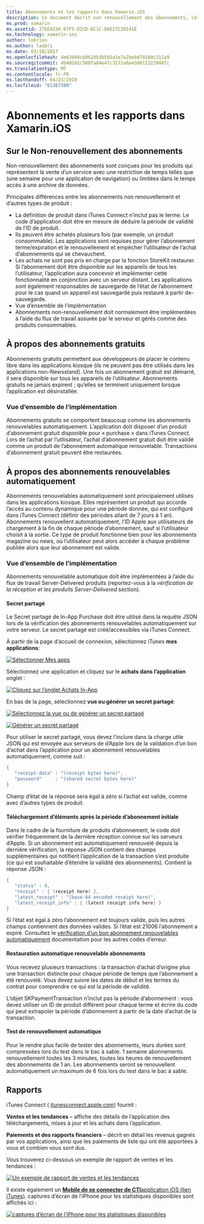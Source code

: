 ```yaml
---
title: Abonnements et les rapports dans Xamarin.iOS
description: Ce document décrit non renouvellement des abonnements, les abonnements gratuit, abonnements renouvelables automatiquement et à l’aide d’iTunes Connect pour créer des rapports sur ces éléments.
ms.prod: xamarin
ms.assetid: 27EE4234-07F5-D2CD-DC1C-86E27C20141E
ms.technology: xamarin-ios
author: lobrien
ms.author: laobri
ms.date: 03/18/2017
ms.openlocfilehash: 4e63894cb862db3b5b5a1e7a2bebd79160c311a9
ms.sourcegitcommit: 4b402d1c508fa84e4fc3171a6e43b811323948fc
ms.translationtype: MT
ms.contentlocale: fr-FR
ms.lasthandoff: 04/23/2019
ms.locfileid: "61367380"
---
```

# <a name="subscriptions-and-reporting-in-xamarinios"></a>Abonnements et les rapports dans Xamarin.iOS

## <a name="about-non-renewing-subscriptions"></a>Sur le Non-renouvellement des abonnements

Non-renouvellement des abonnements sont conçues pour les produits qui représentent la vente d’un service avec une restriction de temps telles que (une semaine pour une application de navigation) ou limitées dans le temps accès à une archive de données.   
   
Principales différences entre les abonnements non renouvellement et d’autres types de produit :

-  La définition de produit dans iTunes Connect n’inclut pas le terme. Le code d’application doit être en mesure de déduire la période de validité de l’ID de produit. 
-  Ils peuvent être achetés plusieurs fois (par exemple, un produit consommable). Les applications sont requises pour gérer l’abonnement terme/expiration et le renouvellement et empêcher l’utilisateur de l’achat d’abonnements qui se chevauchent. 
-  Les achats ne sont pas pris en charge par la fonction StoreKit restaurer. Si l’abonnement doit être disponible sur les appareils de tous les l’utilisateur, l’application aura concevoir et implémenter cette fonctionnalité en conjonction avec un serveur distant. Les applications sont également responsables de sauvegarde de l’état de l’abonnement pour le cas quand un appareil est sauvegardé puis restauré à partir de-sauvegarde. 
-  Vue d’ensemble de l’implémentation
-  Abonnements non-renouvellement doit normalement être implémentées à l’aide du flux de travail assurée par le serveur et gérés comme des produits consommables. 


## <a name="about-free-subscriptions"></a>À propos des abonnements gratuits

Abonnements gratuits permettent aux développeurs de placer le contenu libre dans les applications kiosque (ils ne peuvent pas être utilisés dans les applications non-Newsstand). Une fois un abonnement gratuit est démarré, il sera disponible sur tous les appareils de l’utilisateur. Abonnements gratuits ne jamais expirent ; qu’elles se terminent uniquement lorsque l’application est désinstallée.

### <a name="implementation-overview"></a>Vue d’ensemble de l’implémentation

Abonnements gratuits se comportent beaucoup comme les abonnements renouvelables automatiquement. L’application doit disposer d’un produit d’abonnement gratuit disponible pour « purchase » dans iTunes Connect. Lors de l’achat par l’utilisateur, l’achat d’abonnement gratuit doit être validé comme un produit de l’abonnement automatique renouvelable. Transactions d’abonnement gratuit peuvent être restaurées.


## <a name="about-auto-renewable-subscriptions"></a>À propos des abonnements renouvelables automatiquement

Abonnements renouvelables automatiquement sont principalement utilisés dans les applications kiosque. Elles représentent un produit qui accorde l’accès au contenu dynamique pour une période donnée, qui est configuré dans iTunes Connect (définir des périodes allant de 7 jours à 1 an). Abonnements renouvellent automatiquement, l’ID Apple aux utilisateurs de chargement à la fin de chaque période d’abonnement, sauf si l’utilisateur choisit à la sortie. Ce type de produit fonctionne bien pour les abonnements magazine ou news, où l’utilisateur peut alors accéder à chaque problème publiée alors que leur abonnement est valide.

### <a name="implementation-overview"></a>Vue d’ensemble de l’implémentation

Abonnements renouvelable automatique doit être implémentées à l’aide du flux de travail Server-Delivered produits (reportez-vous à la *vérification de la réception et les produits Server-Delivered* section).

#### <a name="shared-secret"></a>Secret partagé

Le Secret partagé de In-App Purchase doit être utilisé dans la requête JSON lors de la vérification des abonnements renouvelables automatiquement sur votre serveur. Le secret partagé est créé/accessibles via iTunes Connect.

À partir de la page d’accueil de connexion, sélectionnez iTunes **mes applications**:   
   
 [![](subscriptions-and-reporting-images/image2.png "Sélectionner Mes apps")](subscriptions-and-reporting-images/image2.png#lightbox)  
 
Sélectionnez une application et cliquez sur le **achats dans l’application** onglet :

[![](subscriptions-and-reporting-images/image6.png "Cliquez sur l’onglet Achats In-App")](subscriptions-and-reporting-images/image6.png#lightbox)

En bas de la page, sélectionnez **vue ou générer un secret partagé**:
   
 [![](subscriptions-and-reporting-images/image40.png "Sélectionnez la vue ou de générer un secret partagé")](subscriptions-and-reporting-images/image40.png#lightbox)

 [![](subscriptions-and-reporting-images/image41.png "Générer un secret partagé")](subscriptions-and-reporting-images/image41.png#lightbox)   
   
   
   
 Pour utiliser le secret partagé, vous devez l’inclure dans la charge utile JSON qui est envoyée aux serveurs de d’Apple lors de la validation d’un bon d’achat dans l’application pour un abonnement renouvelables automatiquement, comme suit :

```csharp
{
   "receipt-data" : "(receipt bytes here)",
   "password"     : "(shared secret bytes here)"
}
```

Champ d’état de la réponse sera égal à zéro si l’achat est valide, comme avec d’autres types de produit.

#### <a name="downloading-items-after-the-initial-subscription-term"></a>Téléchargement d’éléments après la période d’abonnement initiale

Dans le cadre de la fourniture de produits d’abonnement, le code doit vérifier fréquemment de la dernière réception connue sur les serveurs d’Apple. Si un abonnement est automatiquement renouvelé depuis la dernière vérification, la réponse JSON contient des champs supplémentaires qui notifient l’application de la transaction s’est produite (ce qui est souhaitable d’étendre la validité des abonnements). Contient la réponse JSON :

```csharp
{
   "status" : 0,
   "receipt" : { (receipt here) },
   "latest_receipt" : "(base-64 encoded receipt here)",
   "latest_receipt_info" : { (latest receipt info here) }
}
```

Si l’état est égal à zéro l’abonnement est toujours valide, puis les autres champs contiennent des données valides. Si l’état est 21006 l’abonnement a expiré. Consultez le [vérification d’un bon abonnement renouvelables automatiquement](https://developer.apple.com/library/ios/releasenotes/General/ValidateAppStoreReceipt/Chapters/ValidateRemotely.html) documentation pour les autres codes d’erreur.

#### <a name="restoring-auto-renewable-subscriptions"></a>Restauration automatique renouvelable abonnements

Vous recevez plusieurs transactions : la transaction d’achat d’origine plus une transaction distincte pour chaque période de temps que l’abonnement a été renouvelé. Vous devez suivre les dates de début et les termes du contrat pour comprendre ce qui est la période de validité.   
   
   
   
 L’objet SKPaymentTransaction n’inclut pas la période d’abonnement : vous devez utiliser un ID de produit différent pour chaque terme et écrire du code qui peut extrapoler la période d’abonnement à partir de la date d’achat de la transaction.

#### <a name="testing-auto-renewal"></a>Test de renouvellement automatique

Pour le rendre plus facile de tester des abonnements, leurs durées sont compressées lors du test dans le bac à sable. 1 semaine abonnements renouvellement toutes les 3 minutes, toutes les heures de renouvellement des abonnements de 1 an. Les abonnements seront se renouvellent automatiquement un maximum de 6 fois lors du test dans le bac à sable.

## <a name="reporting"></a>Rapports

iTunes Connect ( [itunesconnect.apple.com](http://itunesconnect.apple.com)) fournit :   
   
 **Ventes et les tendances** – affiche des détails de l’application des téléchargements, mises à jour et les achats dans l’application.   
   
 **Paiements et des rapports financiers** – décrit en détail les revenus gagnés par vos applications, ainsi que les paiements de liste qui ont été apportées à vous et combien vous sont dus.

Vous trouverez ci-dessous un exemple de rapport de ventes et les tendances :   

 [![](subscriptions-and-reporting-images/image42.png "Un exemple de rapport de ventes et les tendances")](subscriptions-and-reporting-images/image42.png#lightbox)   
   
 Il existe également un [ **Mobile de se connecter de CTI**application iOS (lien iTunes)](http://itunes.apple.com/us/app/itunes-connect-mobile/id376771144?mt=8).
captures d’écran de l’iPhone pour les statistiques disponibles sont affichés ici :   
   
 [![](subscriptions-and-reporting-images/image43.png "captures d’écran de l’iPhone pour les statistiques disponibles")](subscriptions-and-reporting-images/image43.png#lightbox)
